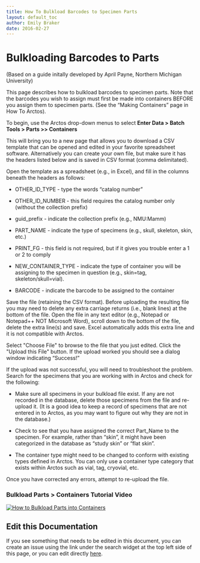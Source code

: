 ```yaml
---
title: How To Bulkload Barcodes to Specimen Parts
layout: default_toc
author: Emily Braker
date: 2016-02-27
---
```


# Bulkloading Barcodes to Parts
(Based on a guide initally developed by April Payne, Northern Michigan University)

This page describes how to bulkload barcodes to specimen parts. Note that the barcodes you wish to assign must first be made into containers BEFORE you assign them to specimen parts. (See the “Making Containers” page in How To Arctos). 

To begin, use the Arctos drop-down menus to select **Enter Data > Batch Tools > Parts >> Containers**

This will bring you to a new page that allows you to download a CSV template that can be opened and edited in your favorite spreadsheet software.  Alternatively you can create your own file, but make sure it has the headers listed below and is saved in CSV format (comma delimitated).  

Open the template as a spreadsheet (e.g., in Excel), and fill in the columns beneath the headers as follows:

* OTHER_ID_TYPE - type the words “catalog number”

* OTHER_ID_NUMBER - this field requires the catalog number only (without the collection prefix)

* guid_prefix - indicate the collection prefix (e.g., NMU:Mamm) 

* PART_NAME - indicate the type of specimens (e.g., skull, skeleton, skin, etc.)

* PRINT_FG - this field is not required, but if it gives you trouble enter a 1 or 2 to comply

* NEW_CONTAINER_TYPE - indicate the type of container you will be assigning to the specimen in question (e.g., skin=tag, skeleton/skull=vial).

* BARCODE - indicate the barcode to be assigned to the container
  
Save the file (retaining the CSV format). Before uploading the resulting file you may need to delete any extra carriage returns (i.e., blank lines) at the bottom of the file. Open the file in any text editor (e.g., Notepad or Notepad++ NOT Microsoft Word), scroll down to the bottom of the file, delete the extra line(s) and save. Excel automatically adds this extra line and it is not compatible with Arctos.

Select "Choose File" to browse to the file that you just edited.  Click the "Upload this File" button.  If the upload worked you should see a dialog window indicating “Success!” 

If the upload was not successful, you will need to troubleshoot the problem. Search for the specimens that you are working with in Arctos and check for the following:

  * Make sure all specimens in your bulkload file exist. If any are not recorded in the database, delete those specimens from the file and re-upload it. (It is a good idea to keep a record of specimens that are not entered in to Arctos, as you may want to figure out why they are not in the database.)   

  * Check to see that you have assigned the correct Part_Name to the specimen. For example, rather than “skin”, it might have been categorized in the database as “study skin” or “flat skin”.    

  * The container type might need to be changed to conform with existing types defined in Arctos. You can only use a container type category that exists within Arctos such as vial, tag, cryovial, etc.

Once you have corrected any errors, attempt to re-upload the file.

### Bulkload Parts > Containers Tutorial Video ###
[![How to Bulkload Parts into Containers](https://raw.githubusercontent.com/ArctosDB/documentation-wiki/gh-pages/tutorial_images/How_to_Bulkload_Parts_into_a_Container_in_Arctos_thumb.jpg)](https://youtu.be/4_bY4DMgOkE)

## Edit this Documentation

If you see something that needs to be edited in this document, you can create an issue using the link under the search widget at the top left side of this page, or you can edit directly <a href="https://github.com/ArctosDB/documentation-wiki/edit/gh-pages/_how_to/How-to-Bulkload-Barcodes-to-Specimen-Parts.markdown" target="_blank">here</a>.
